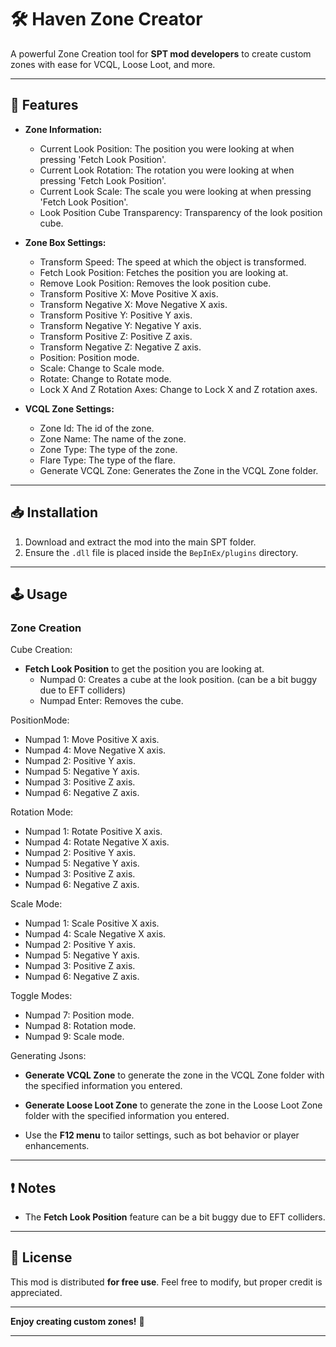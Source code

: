 # 🛠️ Haven Zone Creator

A powerful Zone Creation tool for **SPT mod developers** to create custom zones with ease for VCQL, Loose Loot, and more.

---

## 🌟 Features

- **Zone Information:**
    - Current Look Position: The position you were looking at when pressing 'Fetch Look Position'.
    - Current Look Rotation: The rotation you were looking at when pressing 'Fetch Look Position'.
    - Current Look Scale: The scale you were looking at when pressing 'Fetch Look Position'.
    - Look Position Cube Transparency: Transparency of the look position cube.

- **Zone Box Settings:**
    - Transform Speed: The speed at which the object is transformed.
    - Fetch Look Position: Fetches the position you are looking at.
    - Remove Look Position: Removes the look position cube.
    - Transform Positive X: Move Positive X axis.
    - Transform Negative X: Move Negative X axis.
    - Transform Positive Y: Positive Y axis.
    - Transform Negative Y: Negative Y axis.
    - Transform Positive Z: Positive Z axis.
    - Transform Negative Z: Negative Z axis.
    - Position: Position mode.
    - Scale: Change to Scale mode.
    - Rotate: Change to Rotate mode.
    - Lock X And Z Rotation Axes: Change to Lock X and Z rotation axes.

- **VCQL Zone Settings:**
    - Zone Id: The id of the zone.
    - Zone Name: The name of the zone.
    - Zone Type: The type of the zone.
    - Flare Type: The type of the flare.
    - Generate VCQL Zone: Generates the Zone in the VCQL Zone folder.

---

## 📥 Installation

1. Download and extract the mod into the main SPT folder.
2. Ensure the `.dll` file is placed inside the `BepInEx/plugins` directory.

---

## 🕹️ Usage

### Zone Creation

Cube Creation:
- **Fetch Look Position** to get the position you are looking at.
    - Numpad 0: Creates a cube at the look position. (can be a bit buggy due to EFT colliders)
    - Numpad Enter: Removes the cube.

PositionMode:
- Numpad 1: Move Positive X axis.
- Numpad 4: Move Negative X axis.
- Numpad 2: Positive Y axis.
- Numpad 5: Negative Y axis.
- Numpad 3: Positive Z axis.
- Numpad 6: Negative Z axis.

Rotation Mode:
- Numpad 1: Rotate Positive X axis.
- Numpad 4: Rotate Negative X axis.
- Numpad 2: Positive Y axis.
- Numpad 5: Negative Y axis.
- Numpad 3: Positive Z axis.
- Numpad 6: Negative Z axis.

Scale Mode:
- Numpad 1: Scale Positive X axis.
- Numpad 4: Scale Negative X axis.
- Numpad 2: Positive Y axis.
- Numpad 5: Negative Y axis.
- Numpad 3: Positive Z axis.
- Numpad 6: Negative Z axis.

Toggle Modes:
- Numpad 7: Position mode.
- Numpad 8: Rotation mode.
- Numpad 9: Scale mode.

Generating Jsons:
- **Generate VCQL Zone** to generate the zone in the VCQL Zone folder with the specified information you entered.
- **Generate Loose Loot Zone** to generate the zone in the Loose Loot Zone folder with the specified information you entered.

- Use the **F12 menu** to tailor settings, such as bot behavior or player enhancements.

---

## ❗ Notes

- The **Fetch Look Position** feature can be a bit buggy due to EFT colliders.

---

## 📜 License

This mod is distributed **for free use**. Feel free to modify, but proper credit is appreciated.

---

**Enjoy creating custom zones!** 🎉

---